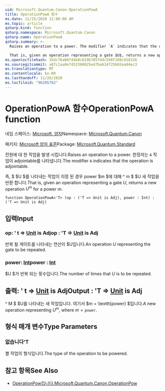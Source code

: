 ```yaml
---
uid: Microsoft.Quantum.Canon.OperationPowA
title: OperationPowA 함수
ms.date: 11/25/2020 12:00:00 AM
ms.topic: article
qsharp.kind: function
qsharp.namespace: Microsoft.Quantum.Canon
qsharp.name: OperationPowA
qsharp.summary: >-
  Raises an operation to a power. The modifier `A` indicates that the operation is adjointable.

  That is, given an operation representing a gate $U$, returns a new operation $U^m$ for a power $m$.
ms.openlocfilehash: 35dc76a06fd4e8c819b785fd4c588f108c918326
ms.sourcegitcommit: a87c1aa8e7453360025e47ba614f25b02ea84ec3
ms.translationtype: MT
ms.contentlocale: ko-KR
ms.lasthandoff: 11/26/2020
ms.locfileid: "96205782"
---
```

# <a name="operationpowa-function"></a><span data-ttu-id="be4e6-102">OperationPowA 함수</span><span class="sxs-lookup"><span data-stu-id="be4e6-102">OperationPowA function</span></span>

<span data-ttu-id="be4e6-103">네임 스페이스: [Microsoft. 양자](xref:Microsoft.Quantum.Canon)</span><span class="sxs-lookup"><span data-stu-id="be4e6-103">Namespace: [Microsoft.Quantum.Canon](xref:Microsoft.Quantum.Canon)</span></span>

<span data-ttu-id="be4e6-104">패키지: [Microsoft 양자 표준](https://nuget.org/packages/Microsoft.Quantum.Standard)</span><span class="sxs-lookup"><span data-stu-id="be4e6-104">Package: [Microsoft.Quantum.Standard](https://nuget.org/packages/Microsoft.Quantum.Standard)</span></span>


<span data-ttu-id="be4e6-105">전원에 대 한 작업을 발생 시킵니다.</span><span class="sxs-lookup"><span data-stu-id="be4e6-105">Raises an operation to a power.</span></span>
<span data-ttu-id="be4e6-106">한정자는 `A` 작업이 adjointable를 나타냅니다.</span><span class="sxs-lookup"><span data-stu-id="be4e6-106">The modifier `A` indicates that the operation is adjointable.</span></span>

<span data-ttu-id="be4e6-107">즉, $ $U $를 나타내는 작업이 지정 된 경우 power $m $에 대해 ^ m $ $U 새 작업을 반환 합니다.</span><span class="sxs-lookup"><span data-stu-id="be4e6-107">That is, given an operation representing a gate $U$, returns a new operation $U^m$ for a power $m$.</span></span>

```qsharp
function OperationPowA<'T> (op : ('T => Unit is Adj), power : Int) : ('T => Unit is Adj)
```


## <a name="input"></a><span data-ttu-id="be4e6-108">입력</span><span class="sxs-lookup"><span data-stu-id="be4e6-108">Input</span></span>

### <a name="op--t--unit--is-adj"></a><span data-ttu-id="be4e6-109">op: ' t => [Unit](xref:microsoft.quantum.lang-ref.unit)  is Adj</span><span class="sxs-lookup"><span data-stu-id="be4e6-109">op : 'T => [Unit](xref:microsoft.quantum.lang-ref.unit)  is Adj</span></span>

<span data-ttu-id="be4e6-110">반복 될 게이트를 나타내는 연산이 $U입니다.</span><span class="sxs-lookup"><span data-stu-id="be4e6-110">An operation $U$ representing the gate to be repeated.</span></span>


### <a name="power--int"></a><span data-ttu-id="be4e6-111">power: [Int](xref:microsoft.quantum.lang-ref.int)</span><span class="sxs-lookup"><span data-stu-id="be4e6-111">power : [Int](xref:microsoft.quantum.lang-ref.int)</span></span>

<span data-ttu-id="be4e6-112">$U $가 반복 되는 횟수입니다.</span><span class="sxs-lookup"><span data-stu-id="be4e6-112">The number of times that $U$ is to be repeated.</span></span>



## <a name="output--t--unit--is-adj"></a><span data-ttu-id="be4e6-113">출력: ' t => [Unit](xref:microsoft.quantum.lang-ref.unit)  is Adj</span><span class="sxs-lookup"><span data-stu-id="be4e6-113">Output : 'T => [Unit](xref:microsoft.quantum.lang-ref.unit)  is Adj</span></span>

<span data-ttu-id="be4e6-114">^ M $ $U를 나타내는 새 작업입니다. 여기서 $m = \texttt{power} $입니다.</span><span class="sxs-lookup"><span data-stu-id="be4e6-114">A new operation representing $U^m$, where $m = \texttt{power}$.</span></span>

## <a name="type-parameters"></a><span data-ttu-id="be4e6-115">형식 매개 변수</span><span class="sxs-lookup"><span data-stu-id="be4e6-115">Type Parameters</span></span>

### <a name="t"></a><span data-ttu-id="be4e6-116">없습니다</span><span class="sxs-lookup"><span data-stu-id="be4e6-116">'T</span></span>

<span data-ttu-id="be4e6-117">켤 작업의 형식입니다.</span><span class="sxs-lookup"><span data-stu-id="be4e6-117">The type of the operation to be powered.</span></span>

## <a name="see-also"></a><span data-ttu-id="be4e6-118">참고 항목</span><span class="sxs-lookup"><span data-stu-id="be4e6-118">See Also</span></span>

- [<span data-ttu-id="be4e6-119">OperationPow입니다.</span><span class="sxs-lookup"><span data-stu-id="be4e6-119">Microsoft.Quantum.Canon.OperationPow</span></span>](xref:Microsoft.Quantum.Canon.OperationPow)